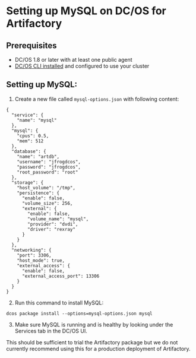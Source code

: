 # Setting up MySQL on DC/OS for Artifactory

## Prerequisites

- DC/OS 1.8 or later with at least one public agent
- [DC/OS CLI installed](https://dcos.io/docs/1.8/usage/cli/install/) and configured to use your cluster

## Setting up MySQL:

1. Create a new file called `mysql-options.json` with following content:

```
{
  "service": {
    "name": "mysql"
  },
  "mysql": {
    "cpus": 0.5,
    "mem": 512
  },
  "database": {
    "name": "artdb",
    "username": "jfrogdcos",
    "password": "jfrogdcos",
    "root_password": "root"
  },
  "storage": {
    "host_volume": "/tmp",
    "persistence": {
      "enable": false,
      "volume_size": 256,
      "external": {
        "enable": false,
        "volume_name": "mysql",
        "provider": "dvdi",
        "driver": "rexray"
      }
    }
  },
  "networking": {
    "port": 3306,
    "host_mode": true,
    "external_access": {
      "enable": false,
      "external_access_port": 13306
    }
  }
}
```

2. Run this command to install MySQL:

```
dcos package install --options=mysql-options.json mysql
```

3. Make sure MySQL is running and is healthy by looking under the Services tab in the DC/OS UI.

This should be sufficient to trial the Artifactory package but we do not currently recommend using this for a production deployment of Artifactory.

